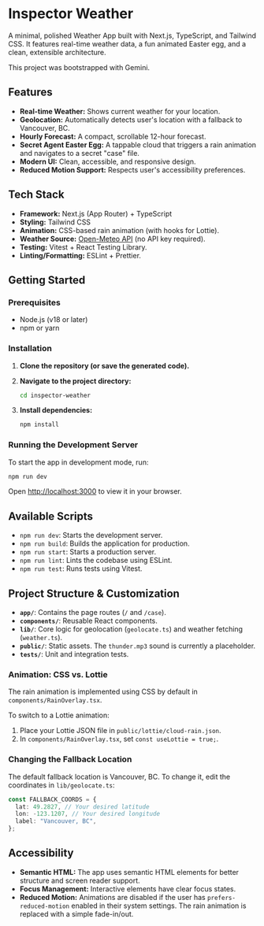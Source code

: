 # Inspector Weather

A minimal, polished Weather App built with Next.js, TypeScript, and Tailwind CSS. It features real-time weather data, a fun animated Easter egg, and a clean, extensible architecture.

This project was bootstrapped with Gemini.

## Features

- **Real-time Weather:** Shows current weather for your location.
- **Geolocation:** Automatically detects user's location with a fallback to Vancouver, BC.
- **Hourly Forecast:** A compact, scrollable 12-hour forecast.
- **Secret Agent Easter Egg:** A tappable cloud that triggers a rain animation and navigates to a secret "case" file.
- **Modern UI:** Clean, accessible, and responsive design.
- **Reduced Motion Support:** Respects user's accessibility preferences.

## Tech Stack

- **Framework:** Next.js (App Router) + TypeScript
- **Styling:** Tailwind CSS
- **Animation:** CSS-based rain animation (with hooks for Lottie).
- **Weather Source:** [Open-Meteo API](https://open-meteo.com/) (no API key required).
- **Testing:** Vitest + React Testing Library.
- **Linting/Formatting:** ESLint + Prettier.

## Getting Started

### Prerequisites

- Node.js (v18 or later)
- npm or yarn

### Installation

1.  **Clone the repository (or save the generated code).**

2.  **Navigate to the project directory:**
    ```bash
    cd inspector-weather
    ```

3.  **Install dependencies:**
    ```bash
    npm install
    ```

### Running the Development Server

To start the app in development mode, run:

```bash
npm run dev
```

Open [http://localhost:3000](http://localhost:3000) to view it in your browser.

## Available Scripts

- `npm run dev`: Starts the development server.
- `npm run build`: Builds the application for production.
- `npm run start`: Starts a production server.
- `npm run lint`: Lints the codebase using ESLint.
- `npm run test`: Runs tests using Vitest.

## Project Structure & Customization

- **`app/`**: Contains the page routes (`/` and `/case`).
- **`components/`**: Reusable React components.
- **`lib/`**: Core logic for geolocation (`geolocate.ts`) and weather fetching (`weather.ts`).
- **`public/`**: Static assets. The `thunder.mp3` sound is currently a placeholder.
- **`tests/`**: Unit and integration tests.

### Animation: CSS vs. Lottie

The rain animation is implemented using CSS by default in `components/RainOverlay.tsx`.

To switch to a Lottie animation:
1.  Place your Lottie JSON file in `public/lottie/cloud-rain.json`.
2.  In `components/RainOverlay.tsx`, set `const useLottie = true;`.

### Changing the Fallback Location

The default fallback location is Vancouver, BC. To change it, edit the coordinates in `lib/geolocate.ts`:

```typescript
const FALLBACK_COORDS = {
  lat: 49.2827, // Your desired latitude
  lon: -123.1207, // Your desired longitude
  label: "Vancouver, BC",
};
```

## Accessibility

- **Semantic HTML:** The app uses semantic HTML elements for better structure and screen reader support.
- **Focus Management:** Interactive elements have clear focus states.
- **Reduced Motion:** Animations are disabled if the user has `prefers-reduced-motion` enabled in their system settings. The rain animation is replaced with a simple fade-in/out.
